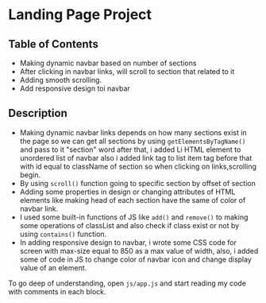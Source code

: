 # Landing Page Project

## Table of Contents

* Making dynamic navbar based on number of sections 
* After clicking in navbar links, will scroll to section that related to it
* Adding smooth scrolling.
* Add responsive design toi navbar 

## Description

* Making dynamic navbar links depends on how many sections exist in the page so we can get all sections by using `getElementsByTagName()` and pass to it "section" word after that, i added Li HTML element to unordered list of navbar also i added link tag to list item tag before that with id equal to className of section so when clicking on links,scrolling begin.
* By using `scroll()` function going to specific section by offset of section 
* Adding some properties in design or changing attributes of HTML elements like making head of each section have the same of color of navbar link.
* I used some built-in functions of JS like `add()` and `remove()` to making some operations of classList and also check if class exist or not by using `contains()` function.
* In adding responsive design to navbar, i wrote some CSS code for screen with max-size equal to 850 as a max value of width, also, i added some of code in JS to change color of navbar icon and change display value of an element.

To go deep of understanding, open `js/app.js` and start reading my code with comments in each block.
